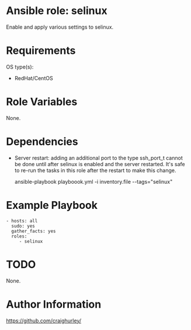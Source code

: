 # Ansible role: selinux

Enable and apply various settings to selinux.

# Requirements

OS type(s):
- RedHat/CentOS

# Role Variables

None.

# Dependencies

- Server restart: adding an additional port to the type ssh_port_t cannot be done until after selinux is enabled and the server restarted.  It's safe to re-run the tasks in this role after the restart to make this change.

    ansible-playbook playboook.yml -i inventory.file --tags="selinux"

# Example Playbook

    - hosts: all
      sudo: yes
      gather_facts: yes
      roles:
         - selinux

# TODO

None.

# Author Information

https://github.com/craighurley/
